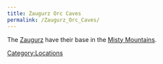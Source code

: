 ```yaml
---
title: Zaugurz Orc Caves
permalink: /Zaugurz_Orc_Caves/
---
```


The [Zaugurz](Zaugurz "wikilink") have their base in the [Misty
Mountains](Misty_Mountains "wikilink").

[Category:Locations](Category:Locations "wikilink")